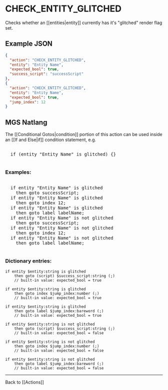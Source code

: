 # CHECK_ENTITY_GLITCHED

Checks whether an [[entities|entity]] currently has it's "glitched" render flag set.

## Example JSON

```json
{
  "action": "CHECK_ENTITY_GLITCHED",
  "entity": "Entity Name",
  "expected_bool": true,
  "success_script": "successScript"
},
{
  "action": "CHECK_ENTITY_GLITCHED",
  "entity": "Entity Name",
  "expected_bool": true,
  "jump_index": 12
}
```

## MGS Natlang

The [[Conditional Gotos|condition]] portion of this action can be used inside an [[If and Else|if]] condition statement, e.g.

<pre class="HyperMD-codeblock mgs">

  <span class="control">if</span> <span class="bracket">(</span><span class="sigil">entity</span> <span class="string">"Entity Name"</span> <span class="operator">is</span> <span class="language-constant">glitched</span><span class="bracket">)</span> <span class="bracket">{</span><span class="bracket">}</span>

</pre>

### Examples:

<pre class="HyperMD-codeblock mgs">

  <span class="control">if</span> <span class="sigil">entity</span> <span class="string">"Entity Name"</span> <span class="operator">is</span> <span class="language-constant">glitched</span>
    <span class="control">then</span> <span class="control">goto</span> <span class="script">successScript</span><span class="terminator">;</span>
  <span class="control">if</span> <span class="sigil">entity</span> <span class="string">"Entity Name"</span> <span class="operator">is</span> <span class="language-constant">glitched</span>
    <span class="control">then</span> <span class="control">goto</span> <span class="sigil">index</span> <span class="number">12</span><span class="terminator">;</span>
  <span class="control">if</span> <span class="sigil">entity</span> <span class="string">"Entity Name"</span> <span class="operator">is</span> <span class="language-constant">glitched</span>
    <span class="control">then</span> <span class="control">goto</span> <span class="sigil">label</span> <span class="string">labelName</span><span class="terminator">;</span>
  <span class="control">if</span> <span class="sigil">entity</span> <span class="string">"Entity Name"</span> <span class="operator">is</span> <span class="operator">not</span> <span class="language-constant">glitched</span>
    <span class="control">then</span> <span class="control">goto</span> <span class="script">successScript</span><span class="terminator">;</span>
  <span class="control">if</span> <span class="sigil">entity</span> <span class="string">"Entity Name"</span> <span class="operator">is</span> <span class="operator">not</span> <span class="language-constant">glitched</span>
    <span class="control">then</span> <span class="control">goto</span> <span class="sigil">index</span> <span class="number">12</span><span class="terminator">;</span>
  <span class="control">if</span> <span class="sigil">entity</span> <span class="string">"Entity Name"</span> <span class="operator">is</span> <span class="operator">not</span> <span class="language-constant">glitched</span>
    <span class="control">then</span> <span class="control">goto</span> <span class="sigil">label</span> <span class="string">labelName</span><span class="terminator">;</span>

</pre>

### Dictionary entries:

```
if entity $entity:string is glitched
    then goto (script) $success_script:string (;)
	// built-in value: expected_bool = true

if entity $entity:string is glitched
    then goto index $jump_index:number (;)
	// built-in value: expected_bool = true

if entity $entity:string is glitched
    then goto label $jump_index:bareword (;)
	// built-in value: expected_bool = true

if entity $entity:string is not glitched
    then goto (script) $success_script:string (;)
	// built-in value: expected_bool = false

if entity $entity:string is not glitched
    then goto index $jump_index:number (;)
	// built-in value: expected_bool = false

if entity $entity:string is not glitched
    then goto label $jump_index:bareword (;)
	// built-in value: expected_bool = false
```

---

Back to [[Actions]]
